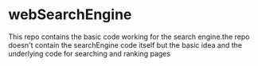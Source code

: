 # webSearchEngine
This repo contains the basic code working for the search engine.the repo doesn't contain the searchEngine code itself but the basic idea and the underlying code for searching and ranking pages
